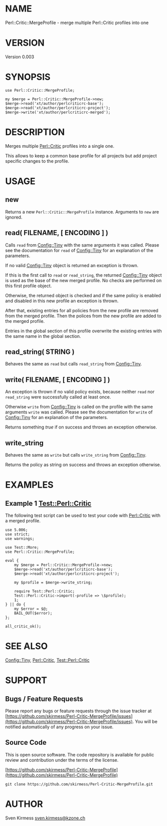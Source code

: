 # NAME

Perl::Critic::MergeProfile - merge multiple Perl::Critic profiles into one

# VERSION

Version 0.003

# SYNOPSIS

    use Perl::Critic::MergeProfile;

    my $merge = Perl::Critic::MergeProfile->new;
    $merge->read('xt/author/perlcriticrc-base');
    $merge->read('xt/author/perlcriticrc-project');
    $merge->write('xt/author/perlcriticrc-merged');

# DESCRIPTION

Merges multiple [Perl::Critic](https://metacpan.org/pod/Perl%3A%3ACritic) profiles into a single one.

This allows to keep a common base profile for all projects but add project
specific changes to the profile.

# USAGE

## new

Returns a new `Perl::Critic::MergeProfile`
instance. Arguments to `new` are ignored.

## read( FILENAME, \[ ENCODING \] )

Calls `read` from [Config::Tiny](https://metacpan.org/pod/Config%3A%3ATiny) with the same arguments it
was called. Please see the documentation for `read` of
[Config::Tiny](https://metacpan.org/pod/Config%3A%3ATiny) for an explanation of the parameters.

If no valid [Config::Tiny](https://metacpan.org/pod/Config%3A%3ATiny) object is returned an exception is
thrown.

If this is the first call to `read` or `read_string`, the returned
[Config::Tiny](https://metacpan.org/pod/Config%3A%3ATiny) object is used as the base of the new merged
profile. No checks are performed on this first profile object.

Otherwise, the returned object is checked and if the same policy is enabled
and disabled in this new profile an exception is thrown.

After that, existing entries for all policies from the new profile are
removed from the merged profile. Then the polices from the new profile are
added to the merged profile.

Entries in the global section of this profile overwrite the existing entries
with the same name in the global section.

## read\_string( STRING )

Behaves the same as `read` but calls `read_string` from
[Config::Tiny](https://metacpan.org/pod/Config%3A%3ATiny).

## write( FILENAME, \[ ENCODING \] )

An exception is thrown if no valid policy exists, because neither `read` nor
`read_string` were successfully called at least once.

Otherwise `write` from [Config::Tiny](https://metacpan.org/pod/Config%3A%3ATiny) is called on the profile
with the same arguments `write` was called. Please see the documentation for
`write` of [Config::Tiny](https://metacpan.org/pod/Config%3A%3ATiny) for an explanation of the parameters.

Returns something _true_ if on success and throws an exception otherwise.

## write\_string

Behaves the same as `write` but calls `write_string` from
[Config::Tiny](https://metacpan.org/pod/Config%3A%3ATiny).

Returns the policy as string on success and throws an exception otherwise.

# EXAMPLES

## Example 1 [Test::Perl::Critic](https://metacpan.org/pod/Test%3A%3APerl%3A%3ACritic)

The following test script can be used to test your code with
[Perl::Critic](https://metacpan.org/pod/Perl%3A%3ACritic) with a merged profile.

    use 5.006;
    use strict;
    use warnings;

    use Test::More;
    use Perl::Critic::MergeProfile;

    eval {
        my $merge = Perl::Critic::MergeProfile->new;
        $merge->read('xt/author/perlcriticrc-base');
        $merge->read('xt/author/perlcriticrc-project');

        my $profile = $merge->write_string;

        require Test::Perl::Critic;
        Test::Perl::Critic->import(-profile => \$profile);
        1;
    } || do {
        my $error = $@;
        BAIL_OUT($error);
    };

    all_critic_ok();

# SEE ALSO

[Config::Tiny](https://metacpan.org/pod/Config%3A%3ATiny), [Perl::Critic](https://metacpan.org/pod/Perl%3A%3ACritic),
[Test::Perl::Critic](https://metacpan.org/pod/Test%3A%3APerl%3A%3ACritic)

# SUPPORT

## Bugs / Feature Requests

Please report any bugs or feature requests through the issue tracker
at [https://github.com/skirmess/Perl-Critic-MergeProfile/issues](https://github.com/skirmess/Perl-Critic-MergeProfile/issues).
You will be notified automatically of any progress on your issue.

## Source Code

This is open source software. The code repository is available for
public review and contribution under the terms of the license.

[https://github.com/skirmess/Perl-Critic-MergeProfile](https://github.com/skirmess/Perl-Critic-MergeProfile)

    git clone https://github.com/skirmess/Perl-Critic-MergeProfile.git

# AUTHOR

Sven Kirmess <sven.kirmess@kzone.ch>
